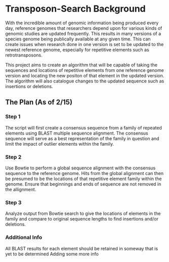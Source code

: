 # Transposon-Search Background
With the incredible amount of genomic information being produced every day, reference genomes that researchers depend upon for various kinds of genomic studies are updated frequently. This results in many versions of a species genome being publically available at any given time. This can create issues when research done in one version is set to be updated to the newest reference genome, especially for repetitive elements such as retrotransposons. 

This project aims to create an algorithm that will be capable of taking the sequences and locations of repetitive elements from one reference genome version and locating the new positon of that element in the updated version. The algorithm will also catalogue changes to the updated sequence such as insertions or deletions. 


## The Plan (As of 2/15)

### Step 1
The script will first create a consensus sequence from a family of repeated elements using BLAST multiple sequence alignment. The consensus sequence will serve as a best representation of the family in question and limit the impact of outlier elements within the family. 

### Step 2
Use Bowtie to perform a global sequence alignment with the consensus sequence to the reference genome. Hits from the global alignment can then be presumed to be the locations of that repetitive element family within the genome. Ensure that beginnings and ends of sequence are not removed in the allignment.

### Step 3
Analyze output from Bowtie search to give the locations of elements in the family and compare to original sequence lengths to find insertions and/or deletions.


### Additional Info
All BLAST results for each element should be retained in someway that is yet to be
determined
Adding some more info
